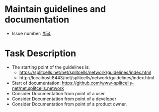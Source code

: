 # Maintain guidelines and documentation

* Issue number: [\#54](https://codeberg.org/splitcells-net/net.splitcells.network.community/issues/54)

# Task Description

* The starting point of the guidelines is:
    * https://splitcells.net/net/splitcells/network/guidelines/index.html
    * http://localhost:8443/net/splitcells/network/guidelines/index.html
* Start of documentation: https://github.com/www-splitcells-net/net.splitcells.network
* Consider Documentation from point of a user
* Consider Documentation from point of a developer
* Consider Documentation from point of a product owner.